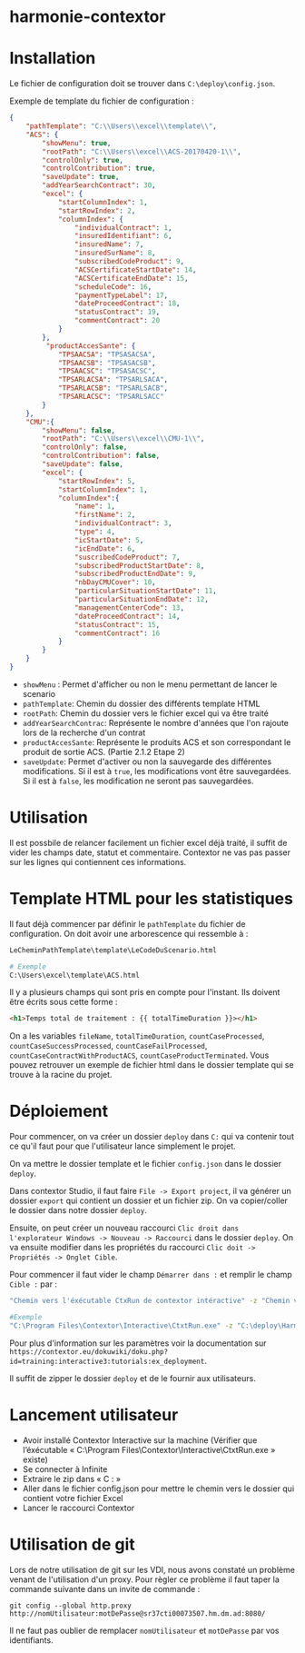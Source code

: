 # harmonie-contextor

# Installation

Le fichier de configuration doit se trouver dans `C:\deploy\config.json`.

Exemple de template du fichier de configuration : 

```json
{
    "pathTemplate": "C:\\Users\\excel\\template\\",
    "ACS": {
        "showMenu": true,
        "rootPath": "C:\\Users\\excel\\ACS-20170420-1\\",
        "controlOnly": true,
        "controlContribution": true,
        "saveUpdate": true,
        "addYearSearchContract": 30,
        "excel": {
            "startColumnIndex": 1,
            "startRowIndex": 2,
            "columnIndex": {
                "individualContract": 1,
                "insuredIdentifiant": 6,
                "insuredName": 7,
                "insuredSurName": 8,
                "subscribedCodeProduct": 9,
                "ACSCertificateStartDate": 14,
                "ACSCertificateEndDate": 15,
                "scheduleCode": 16,
                "paymentTypeLabel": 17,
                "dateProceedContract": 18,
                "statusContract": 19,
                "commentContract": 20
            }
        },
         "productAccesSante": {
            "TPSAACSA": "TPSASACSA",
            "TPSAACSB": "TPSASACSB",
            "TPSAACSC": "TPSASACSC",
            "TPSARLACSA": "TPSARLSACA",
            "TPSARLACSB": "TPSARLSACB",
            "TPSARLACSC": "TPSARLSACC"
        }
    },
    "CMU":{
        "showMenu": false,
        "rootPath": "C:\\Users\\excel\\CMU-1\\", 
        "controlOnly": false,
        "controlContribution": false,
        "saveUpdate": false,
        "excel": {
            "startRowIndex": 5,
            "startColumnIndex": 1,
            "columnIndex":{
                "name": 1,
                "firstName": 2,
                "individualContract": 3,
                "type": 4,
                "icStartDate": 5,
                "icEndDate": 6,
                "suscribedCodeProduct": 7,
                "subscribedProductStartDate": 8,
                "subscribedProductEndDate": 9,
                "nbDayCMUCover": 10,
                "particularSituationStartDate": 11,
                "particularSituationEndDate": 12,
                "managementCenterCode": 13,
                "dateProceedContract": 14,
                "statusContract": 15,
                "commentContract": 16
            }
        }
    }
}

```

- `showMenu` : Permet d'afficher ou non le menu permettant de lancer le scenario
- `pathTemplate`: Chemin du dossier des différents template HTML
- `rootPath`: Chemin du dossier vers le fichier excel qui va être traité
- `addYearSearchContrac`: Représente le nombre d'années que l'on rajoute lors de la recherche d'un contrat
- `productAccesSante`: Représente le produits ACS et son correspondant le produit de sortie ACS. (Partie 2.1.2 Etape 2)
- `saveUpdate`: Permet d'activer ou non la sauvegarde des différentes modifications. Si il est à `true`, les modifications vont être sauvegardées. Si il est à `false`, les modification ne seront pas sauvegardées.
# Utilisation

Il est possbile de relancer facilement un fichier excel déjà traité, il suffit de vider les champs date, statut et commentaire. Contextor ne vas pas passer sur les lignes qui contiennent ces informations.

# Template HTML pour les statistiques

Il faut déjà commencer par définir le `pathTemplate` du fichier de configuration.
On doit avoir une arborescence qui ressemble à :

```bash
LeCheminPathTemplate\template\LeCodeDuScenario.html

# Exemple
C:\Users\excel\template\ACS.html
```

Il y a plusieurs champs qui sont pris en compte pour l'instant. Ils doivent être écrits sous cette forme :

```html
<h1>Temps total de traitement : {{ totalTimeDuration }}></h1>
```

On a les variables `fileName`, `totalTimeDuration`, `countCaseProcessed`, `countCaseSuccessProcessed`, `countCaseFailProcessed`, `countCaseContractWithProductACS`, `countCaseProductTerminated`.
Vous pouvez retrouver un exemple de fichier html dans le dossier template qui se trouve à la racine du projet.

# Déploiement

Pour commencer, on va créer un dossier `deploy` dans `C:` qui va contenir tout ce qu'il faut pour que l'utilisateur lance simplement le projet.

On va mettre le dossier template et le fichier `config.json` dans le dossier `deploy`.

Dans contextor Studio, il faut faire `File -> Export project`, il va générer un dossier `export` qui contient un dossier et un fichier zip. 
On va copier/coller le dossier dans notre dossier `deploy`.

Ensuite, on peut créer un nouveau raccourci `Clic droit dans l'explorateur Windows -> Nouveau -> Raccourci` dans le dossier `deploy`. On va ensuite modifier dans les propriétés du raccourci `Clic doit -> Propriétés -> Onglet Cible`. 

Pour commencer il faut vider le champ `Démarrer dans :` et remplir le champ `Cible :` par :

```bash
"Chemin vers l'éxécutable CtxRun de contextor intéractive" -z "Chemin vers le dossier" -w "%APPDATA%" -p 240

#Exemple
"C:\Program Files\Contextor\Interactive\CtxtRun.exe" -z "C:\deploy\Harmonie-ACS_1.0" -w "%APPDATA%" -p 240
```

Pour plus d'information sur les paramètres voir la documentation sur `https://contextor.eu/dokuwiki/doku.php?id=training:interactive3:tutorials:ex_deployment`.

Il suffit de zipper le dossier `deploy` et de le fournir aux utilisateurs.

# Lancement utilisateur

- Avoir installé Contextor Interactive sur la machine (Vérifier que l’éxécutable « C:\Program Files\Contextor\Interactive\CtxtRun.exe » existe)
- Se connecter à  Infinite
- Extraire le zip dans « C : »
- Aller dans le fichier config.json pour mettre le chemin vers le dossier qui contient votre fichier Excel
- Lancer le raccourci Contextor

# Utilisation de git

Lors de notre utilisation de git sur les VDI, nous avons constaté un problème venant de l'utilisation d'un proxy. 
Pour règler ce problème il faut taper la commande suivante dans un invite de commande : 

`git config --global http.proxy http://nomUtilisateur:motDePasse@sr37cti00073507.hm.dm.ad:8080/` 

Il ne faut pas oublier de remplacer `nomUtilisateur` et `motDePasse` par vos identifiants.
